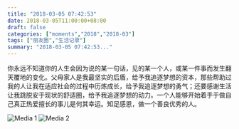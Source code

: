 ```yaml
---
title: "2018-03-05 07:42:53"
date: 2018-03-05T11:00:00+08:00
draft: false
categories: ["moments","2018","2018-03"]
tags: ["朋友圈","生活记录"]
summary: "2018-03-05 07:42:53..."
---
```


你永远不知道你的人生会因为说的某一句话，见的某一个人，或某一件事而发生翻天覆地的变化。父母家人是我最坚实的后盾，给予我追逐梦想的资本，那些帮助过我的人让我在适应社会的过程中历炼成长，给予我追逐梦想的勇气；还要感谢生活让我跳脱安于现状的舒适圈，给予我追逐梦想的动力。一个人能够开始着手于做自己真正热爱擅长的事儿是何其幸运。知足感恩，做一个善良优秀的人。

![Media 1](/Moments/photos/2018-03-05/201803050742530.jpg)
![Media 2](/Moments/photos/2018-03-05/201803050742531.jpg)

